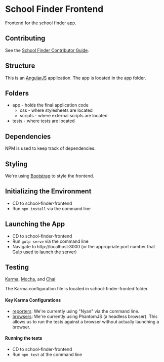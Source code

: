 # School Finder Frontend

 Frontend for the school finder app.

## Contributing
 See the [School Finder Contributor Guide](CONTRIBUTOR_GUIDE.md).

## Structure

 This is an [AngularJS](https://angularjs.org/) application. The app is located in the app folder.

## Folders

 - app - holds the final application code
    - css - where stylesheets are located
    - scripts - where external scripts are located
 - tests - where tests are located

## Dependencies
 NPM is used to keep track of dependencies.

## Styling
 We're using [Bootstrap](http://getbootstrap.com/) to style the frontend.

## Initializing the Environment

 - CD to school-finder-frontend
 - Run `npm install` via the command line

## Launching the App

 - CD to school-finder-frontend
 - Run `gulp serve` via the command line
 - Navigate to http://localhost:3000 (or the appropriate port number that Gulp used to launch the server)


## Testing

 [Karma](http://karma-runner.github.io/0.12/index.html), [Mocha](http://mochajs.org/), and [Chai](http://chaijs.com/)

 The Karma configuration file is located in school-finder-fronted folder.

#### Key Karma Configurations

 - [reporters](https://github.com/codeforokc/school-finder/blob/master/school-finder-frontend/karma.conf.js#L30): We're currently using "Nyan" via the command line.
 - [browsers](https://github.com/codeforokc/school-finder/blob/master/school-finder-frontend/karma.conf.js#L58): We're currently using PhantomJS (a headless browser). This allows us to run the tests against a browser without actually launching a browser.

#### Running the tests

 - CD to school-finder-frontend
 - Run `npm test` at the command line

